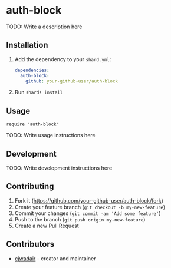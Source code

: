 # auth-block

TODO: Write a description here

## Installation

1. Add the dependency to your `shard.yml`:

   ```yaml
   dependencies:
     auth-block:
       github: your-github-user/auth-block
   ```

2. Run `shards install`

## Usage

```crystal
require "auth-block"
```

TODO: Write usage instructions here

## Development

TODO: Write development instructions here

## Contributing

1. Fork it (<https://github.com/your-github-user/auth-block/fork>)
2. Create your feature branch (`git checkout -b my-new-feature`)
3. Commit your changes (`git commit -am 'Add some feature'`)
4. Push to the branch (`git push origin my-new-feature`)
5. Create a new Pull Request

## Contributors

- [cjwadair](https://github.com/your-github-user) - creator and maintainer

